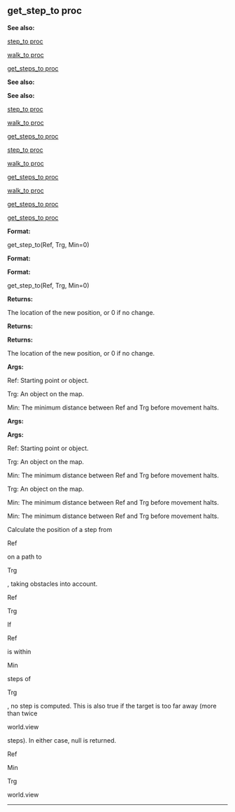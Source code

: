 

 get\_step\_to proc
--------------------




**See also:** 


[step\_to proc](#/proc/step_to) 

[walk\_to proc](#/proc/walk_to) 

[get\_steps\_to proc](#/proc/get_steps_to) 





**See also:** 

**See also:**

[step\_to proc](#/proc/step_to) 

[walk\_to proc](#/proc/walk_to) 

[get\_steps\_to proc](#/proc/get_steps_to) 



[step\_to proc](#/proc/step_to)

[walk\_to proc](#/proc/walk_to) 

[get\_steps\_to proc](#/proc/get_steps_to) 


[walk\_to proc](#/proc/walk_to)

[get\_steps\_to proc](#/proc/get_steps_to) 

[get\_steps\_to proc](#/proc/get_steps_to)


**Format:** 


 get\_step\_to(Ref, Trg, Min=0)
 


**Format:** 

**Format:**

 get\_step\_to(Ref, Trg, Min=0)



**Returns:** 


 The location of the new position, or 0 if no change.
 


**Returns:** 

**Returns:**

 The location of the new position, or 0 if no change.



**Args:** 


 Ref: Starting point or object.
 
 Trg: An object on the map.
 
 Min: The minimum distance between Ref and Trg before movement halts.
 




**Args:** 

**Args:**

 Ref: Starting point or object.
 
 Trg: An object on the map.
 
 Min: The minimum distance between Ref and Trg before movement halts.
 



 Trg: An object on the map.
 
 Min: The minimum distance between Ref and Trg before movement halts.
 


 Min: The minimum distance between Ref and Trg before movement halts.


 Calculate the position of a step from
 
 Ref
 
 on a path to
 
 Trg
 
 , taking obstacles into account.




 Ref


 Trg


 If
 
 Ref
 
 is within
 
 Min
 
 steps of
 
 Trg
 
 , no step is
computed. This is also true if the target is too far away (more than twice
 
 world.view
 
 steps). In either case, null is returned.




 Ref


 Min


 Trg


 world.view



---


